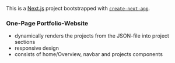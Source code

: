 This is a [Next.js](https://nextjs.org/) project bootstrapped with [`create-next-app`](https://github.com/vercel/next.js/tree/canary/packages/create-next-app).

### One-Page Portfolio-Website

- dynamically renders the projects from the JSON-file into project sections
- responsive design
- consists of home/Overview, navbar and projects components
